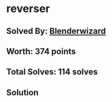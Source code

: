 # reverser
## Solved By: [Blenderwizard](https://github.com/Blenderwizard)
## Worth: 374 points
## Total Solves: 114 solves
## Solution
